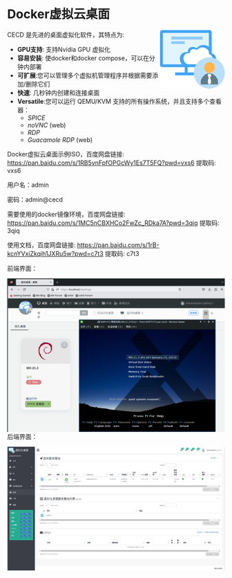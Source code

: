 # Docker虚拟云桌面

<img align="right" src="frontend/src/assets/logo.svg" alt="CECD Logo" width="150px;">

CECD 是先进的桌面虚拟化软件，其特点为:

- **GPU支持**: 支持Nvidia GPU 虚拟化
- **容易安装**: 使docker和docker compose，可以在分钟内部署
- **可扩展**:您可以管理多个虚拟机管理程序并根据需要添加/删除它们
- **快速**: 几秒钟内创建和连接桌面
- **Versatile**:您可以运行 QEMU/KVM 支持的所有操作系统，并且支持多个查看器：
  + *SPICE*
  + *noVNC* (web)
  + *RDP*
  + *Guacamole RDP* (web)

Docker虚拟云桌面示例ISO，百度网盘链接: https://pan.baidu.com/s/1RB5vnFpfOPGcWy1Es7T5FQ?pwd=vxs6 提取码: vxs6 

用户名：admin

密码：admin@cecd

需要使用的docker镜像环境，百度网盘链接: https://pan.baidu.com/s/1MC5nCBXHCo2FwZc_RDka7A?pwd=3qiq 提取码: 3qiq 

使用文档，百度网盘链接:  https://pan.baidu.com/s/1rB-kcnYVxiZkqih1JXRu5w?pwd=c7t3 提取码: c7t3 

前端界面：

<img align="right" src="frontend/src/assets/CECD-VDI-1.png" alt="CECD-VDI" >

后端界面：

<img align="right" src="frontend/src/assets/CECD-VDI.png" alt="CECD-VDI" >
